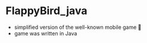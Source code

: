 # FlappyBird_java
- simplified version of the well-known mobile game :iphone:
- game was written in Java
